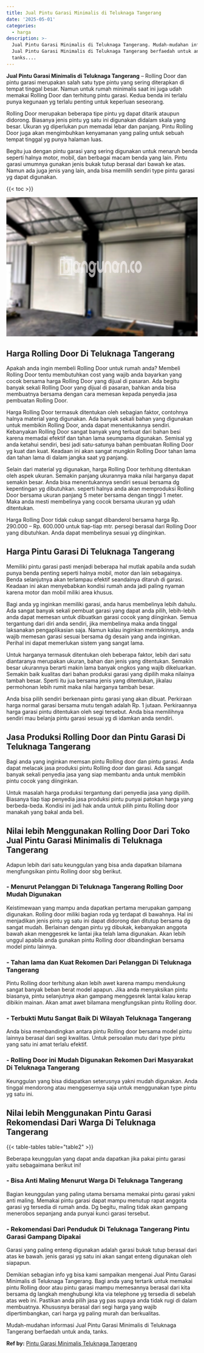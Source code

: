 ```yaml
---
title: Jual Pintu Garasi Minimalis di Teluknaga Tangerang
date: '2025-05-01'
categories:
  - harga
description: >-
  Jual Pintu Garasi Minimalis di Teluknaga Tangerang. Mudah-mudahan informasi
  Jual Pintu Garasi Minimalis di Teluknaga Tangerang berfaedah untuk anda,
  tanks....
---
```


**Jual Pintu Garasi Minimalis di Teluknaga Tangerang** – Rolling Door dan pintu garasi merupakan salah satu type pintu yang sering diterapkan di tempat tinggal besar. Namun untuk rumah minimalis saat ini juga udah memakai Rolling Door dan terhitung pintu garasi. Kedua benda ini terlalu punya kegunaan yg terlalu penting untuk keperluan seseorang.

Rolling Door merupakan beberapa tipe pintu yg dapat ditarik ataupun didorong. Biasanya jenis pintu yg satu ini digunakan didalam skala yang besar. Ukuran yg diperlukan pun memadai lebar dan panjang. Pintu Rolling Door juga akan mengimbuhkan kenyamanan yang paling untuk sebuah tempat tinggal yg punya halaman luas.

Begitu jua dengan pintu garasi yang sering digunakan untuk menaruh benda seperti halnya motor, mobil, dan berbagai macam benda yang lain. Pintu garasi umumnya gunakan jenis bukak tutup berasal dari bawah ke atas. Namun ada juga jenis yang lain, anda bisa memilih sendiri type pintu garasi yg dapat digunakan.

{{< toc >}}

![Jual Pintu Garasi Minimalis di Teluknaga Tangerang](/images/pintu-garasi-58.png)

## Harga Rolling Door Di Teluknaga Tangerang

Apakah anda ingin membeli Rolling Door untuk rumah anda? Membeli Rolling Door tentu membutuhkan cost yang wajib anda bayarkan yang cocok bersama harga Rolling Door yang dijual di pasaran. Ada begitu banyak sekali Rolling Door yang dijual di pasaran, bahkan anda bisa membuatnya bersama dengan cara memesan kepada penyedia jasa pembuatan Rolling Door.

Harga Rolling Door termasuk ditentukan oleh sebagian faktor, contohnya halnya material yang digunakan. Ada banyak sekali bahan yang digunakan untuk membikin Rolling Door, anda dapat menentukannya sendiri. Kebanyakan Rolling Door sangat banyak yang terbuat dari bahan besi karena memadai efektif dan tahan lama seumpama digunakan. Semisal yg anda ketahui sendiri, besi jadi satu-satunya bahan pembuatan Rolling Door yg kuat dan kuat. Keadaan ini akan sangat mungkin Rolling Door tahan lama dan tahan lama di dalam jangka saat yg panjang.

Selain dari material yg digunakan, harga Rolling Door terhitung ditentukan oleh aspek ukuran. Semakin panjang ukurannya maka nilai harganya dapat semakin besar. Anda bisa menentukannya sendiri sesuai bersama dg kepentingan yg dibutuhkan. seperti halnya anda akan memproduksi Rolling Door bersama ukuran panjang 5 meter bersama dengan tinggi 1 meter. Maka anda mesti membelinya yang cocok bersama ukuran yg udah ditentukan.

Harga Rolling Door tidak cukup sangat dibanderol bersama harga Rp. 290.000 – Rp. 600.000 untuk tiap-tiap mtr. persegi berasal dari Rolling Door yang dibutuhkan. Anda dapat membelinya sesuai yg diinginkan.

## Harga Pintu Garasi Di Teluknaga Tangerang

Memiliki pintu garasi pasti menjadi beberapa hal mutlak apabila anda sudah punya benda penting seperti halnya mobil, motor dan lain sebagainya. Benda selanjutnya akan terlampau efektif seandainya ditaruh di garasi. Keadaan ini akan menyebabkan kondisi rumah anda jadi paling nyaman karena motor dan mobil miliki area khusus.

Bagi anda yg inginkan memiliki garasi, anda harus membelinya lebih dahulu. Ada sangat banyak sekali pembuat garasi yang dapat anda pilih, lebih-lebih anda dapat memesan untuk dibuatkan garasi cocok yang diinginkan. Semua tergantung dari diri anda sendiri, jika membelinya maka anda tinggal laksanakan pengaplikasian saja. Namun kalau inginkan membikinnya, anda wajib memesan garasi sesuai bersama dg desain yang anda inginkan. Perihal ini dapat memerlukan sistem yang sangat lama.

Untuk harganya termasuk ditentukan oleh beberapa faktor, lebih dari satu diantaranya merupakan ukuran, bahan dan jenis yang ditentukan. Semakin besar ukurannya berarti makin lama banyak ongkos yang wajib dikeluarkan. Semakin baik kualitas dari bahan produksi garasi yang dipilih maka nilainya tambah besar. Sperti itu jua bersama jenis yang ditentukan, jikalau permohonan lebih rumit maka nilai harganya tambah besar.

Anda bisa pilih sendiri berkenaan pintu garasi yang akan dibuat. Perkiraan harga normal garasi bersama mutu tengah adalah Rp. 1 jutaan. Perkiraannya harga garasi pintu ditentukan oleh segi tersebut. Anda bisa memilihnya sendiri mau belanja pintu garasi sesuai yg di idamkan anda sendiri.

## Jasa Produksi Rolling Door dan Pintu Garasi Di Teluknaga Tangerang

Bagi anda yang inginkan memsan pintu Rolling door dan pintu garasi. Anda dapat melacak jasa produksi pintu Rolling door dan garasi. Ada sangat banyak sekali penyedia jasa yang siap membantu anda untuk membikin pintu cocok yang diinginkan.

Untuk masalah harga produksi tergantung dari penyedia jasa yang dipilih. Biasanya tiap tiap penyedia jasa produksi pintu punyai patokan harga yang berbeda-beda. Kondisi ini jadi hak anda untuk pilih pintu Rolling door manakah yang bakal anda beli.

## Nilai lebih Menggunakan Rolling Door Dari Toko Jual Pintu Garasi Minimalis di Teluknaga Tangerang

Adapun lebih dari satu keunggulan yang bisa anda dapatkan bilamana mengfungsikan pintu Rolling door sbg berikut.

### \- Menurut Pelanggan Di Teluknaga Tangerang Rolling Door Mudah Digunakan

Keistimewaan yang mampu anda dapatkan pertama merupakan gampang digunakan. Rolling door miliki bagian roda yg terdapat di bawahnya. Hal ini menjadikan jenis pintu yg satu ini dapat didorong dan ditutup bersama dg sangat mudah. Berlainan dengan pintu yg dibukak, kebanyakan anggota bawah akan menggesrek ke lantai jika telah lama digunakan. Akan lebih unggul apabila anda gunakan pintu Rolling door dibandingkan bersama model pintu lainnya.

### \- Tahan lama dan Kuat Rekomen Dari Pelanggan Di Teluknaga Tangerang

Pintu Rolling door terhitung akan lebih awet karena mampu mendukung sangat banyak beban berat model apapun. Jika anda menyaksikan pintu biasanya, pintu selanjutnya akan gampang menggesrek lantai kalau kerap dibikin mainan. Akan amat awet bilamana mengfungsikan pintu Rolling door.

### \- Terbukti Mutu Sangat Baik Di Wilayah Teluknaga Tangerang

Anda bisa membandingkan antara pintu Rolling door bersama model pintu lainnya berasal dari segi kwalitas. Untuk persoalan mutu dari type pintu yang satu ini amat terlalu efektif.

### \- Rolling Door ini Mudah Digunakan Rekomen Dari Masyarakat Di Teluknaga Tangerang

Keunggulan yang bisa didapatkan seterusnya yakni mudah digunakan. Anda tinggal mendorong atau menggesernya saja untuk menggunakan type pintu yg satu ini.

## Nilai lebih Menggunakan Pintu Garasi Rekomendasi Dari Warga Di Teluknaga Tangerang

{{< table-tables table="table2" >}}

Beberapa keunggulan yang dapat anda dapatkan jika pakai pintu garasi yaitu sebagaimana berikut ini!

### \- Bisa Anti Maling Menurut Warga Di Teluknaga Tangerang

Bagian keunggulan yang paling utama bersama memakai pintu garasi yakni anti maling. Memakai pintu garasi dapat mampu menutup rapat anggota garasi yg tersedia di rumah anda. Dg begitu, maling tidak akan gampang menerobos sepanjang anda punyai kunci garasi tersebut.

### \- Rekomendasi Dari Penduduk Di Teluknaga Tangerang Pintu Garasi Gampang Dipakai

Garasi yang paling enteng digunakan adalah garasi bukak tutup berasal dari atas ke bawah. jenis garasi yg satu ini akan sangat enteng digunakan oleh siapapun.

Demikian sebagian info yg bisa kami sampaikan mengenai Jual Pintu Garasi Minimalis di Teluknaga Tangerang. Bagi anda yang tertarik untuk memakai pintu Rolling door atau pintu garasi mampu memesannya berasal dari kita bersama dg langkah menghubungi kita via telephone yg tersedia di sebelah atas web ini. Pastikan anda pilih jasa yg pas supaya anda tidak rugi di dalam membuatnya. Khususnya berasal dari segi harga yang wajib dipertimbangkan, cari harga yg paling murah dan berkualitas.

Mudah-mudahan informasi Jual Pintu Garasi Minimalis di Teluknaga Tangerang berfaedah untuk anda, tanks.

**Ref by:** [Pintu Garasi Minimalis Teluknaga Tangerang](https://id.wikipedia.org/wiki/Pintu)
